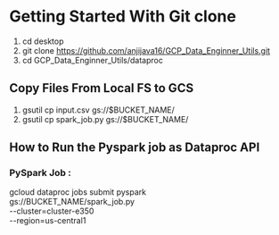Getting Started With Git clone
===================================
1. cd desktop
2. git clone https://github.com/anjijava16/GCP_Data_Enginner_Utils.git
3. cd GCP_Data_Enginner_Utils/dataproc



Copy Files From Local FS to GCS
---------------------------------------
1.  gsutil cp input.csv gs://$BUCKET_NAME/
2.  gsutil cp spark_job.py gs://$BUCKET_NAME/


How to Run the Pyspark job as Dataproc API
----------------------------------------------
### PySpark Job :
gcloud dataproc jobs submit pyspark \
    gs://BUCKET_NAME/spark_job.py \
    --cluster=cluster-e350  \
    --region=us-central1 



